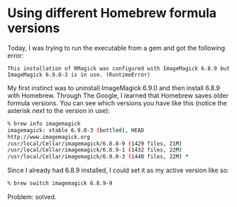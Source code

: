 # Using different Homebrew formula versions

Today, I was trying to run the executable from a gem and got the following error:

```text
This installation of RMagick was configured with ImageMagick 6.8.9 but
ImageMagick 6.9.0-3 is in use. (RuntimeError)
```

My first instinct was to uninstall ImageMagick 6.9.0 and then install 6.8.9 with
Homebrew. Through The Google, I learned that Homebrew saves older formula
versions. You can see which versions you have like this (notice the asterisk
next to the version in use):

```bash
% brew info imagemagick
imagemagick: stable 6.9.0-3 (bottled), HEAD
http://www.imagemagick.org
/usr/local/Cellar/imagemagick/6.8.8-9 (1429 files, 21M)
/usr/local/Cellar/imagemagick/6.8.9-1 (1432 files, 22M)
/usr/local/Cellar/imagemagick/6.9.0-3 (1440 files, 22M) *
```

Since I already had 6.8.9 installed, I could set it as my active version like
so:

```bash
% brew switch imagemagick 6.8.9-9
```

Problem: solved.
